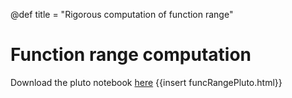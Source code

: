 @def title = "Rigorous computation of function range"

# Function range computation

Download the pluto notebook [here](/_pluto/funcRangePluto.jl)
{{insert funcRangePluto.html}}   